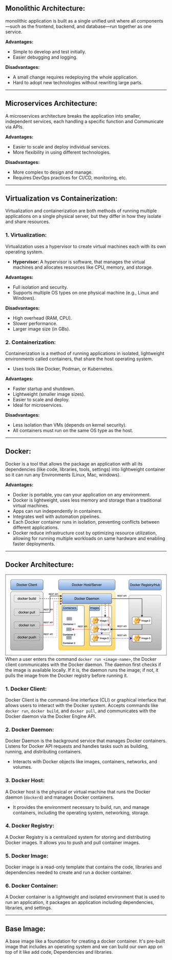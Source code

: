 ## Monolithic Architecture:  
monolithic application is built as a single unified unit where all components—such as the frontend, backend, and database—run together as one service.

**Advantages:**  
- Simple to develop and test initially.  
- Easier debugging and logging.  

**Disadvantages:**  
- A small change requires redeploying the whole application.  
- Hard to adopt new technologies without rewriting large parts.  

---

## Microservices Architecture:  
A microservices architecture breaks the application into smaller, independent services, each handling a specific function and Communicate via APIs.  

**Advantages:**  
- Easier to scale and deploy individual services.  
- More flexibility in using different technologies.  

**Disadvantages:**  
- More complex to design and manage.  
- Requires DevOps practices for CI/CD, monitoring, etc.  

---

## Virtualization vs Containerization:  
Virtualization and containerization are both methods of running multiple applications on a single physical server, but they differ in how they isolate and share resources.  

### 1. Virtualization:  
Virtualization uses a hypervisor to create virtual machines each with its own operating system.  

* **Hypervisor:** A hypervisor is software, that manages the virtual machines and allocates resources like CPU, memory, and storage.  

**Advantages:**  
- Full isolation and security.  
- Supports multiple OS types on one physical machine (e.g., Linux and Windows).  

**Disadvantages:**  
- High overhead (RAM, CPU).  
- Slower performance.  
- Larger image size (in GBs).  

### 2. Containerization:  
Containerization is a method of running applications in isolated, lightweight environments called containers, that share the host operating system.  

- Uses tools like Docker, Podman, or Kubernetes.  

**Advantages:**  
- Faster startup and shutdown.  
- Lightweight (smaller image sizes).  
- Easier to scale and deploy.  
- Ideal for microservices.  

**Disadvantages:**  
- Less isolation than VMs (depends on kernel security).  
- All containers must run on the same OS type as the host.  

---

## Docker:  
Docker is a tool that allows the package an application with all its dependencies (like code, libraries, tools, settings) into lightweight container so it can run any Environments (Linux, Mac, windows).  

**Advantages:**  
- Docker is portable, you can your application on any environment.  
- Docker is lightweight, uses less memory and storage than a traditional virtual machines.  
- Apps can run independently in containers.  
- Integrates well with automation pipelines.  
- Each Docker container runs in isolation, preventing conflicts between different applications.  
- Docker reduce infrastructure cost by optimizing resource utilization, allowing for running multiple workloads on same hardware and enabling faster deployments.  

---

## Docker Architecture:  
![](./Images/DockerArchitecture.png)
When a user enters the command `docker run <image-name>`, the Docker client communicates with the Docker daemon. The daemon first checks if the image is available locally. If it is, the daemon runs the image; if not, it pulls the image from the Docker registry before running it.  

### 1. Docker Client:  
Docker Client is the command-line interface (CLI) or graphical interface that allows users to interact with the Docker system. Accepts commands like `docker run`, `docker build`, and `docker pull`, and communicates with the Docker daemon via the Docker Engine API.  

### 2. Docker Daemon:  
Docker Daemon is the background service that manages Docker containers. Listens for Docker API requests and handles tasks such as building, running, and distributing containers.  
- Interacts with Docker objects like images, containers, networks, and volumes.  

### 3. Docker Host:  
A Docker host is the physical or virtual machine that runs the Docker daemon (`dockerd`) and manages Docker containers.  
- It provides the environment necessary to build, run, and manage containers, including the operating system, networking, storage.  

### 4. Docker Registry:  
A Docker Registry is a centralized system for storing and distributing Docker images. It allows you to push and pull container images.  

### 5. Docker Image:  
Docker image is a read-only template that contains the code, libraries and dependencies needed to create and run a docker container.  

### 6. Docker Container:  
A Docker container is a lightweight and isolated environment that is used to run an application, it packages an application including dependencies, libraries, and settings.  

---

## Base Image:  
A base image like a foundation for creating a docker container. It's pre-built image that includes an operating system and we can build our own app on top of it like add code, Dependencies and libraries.  